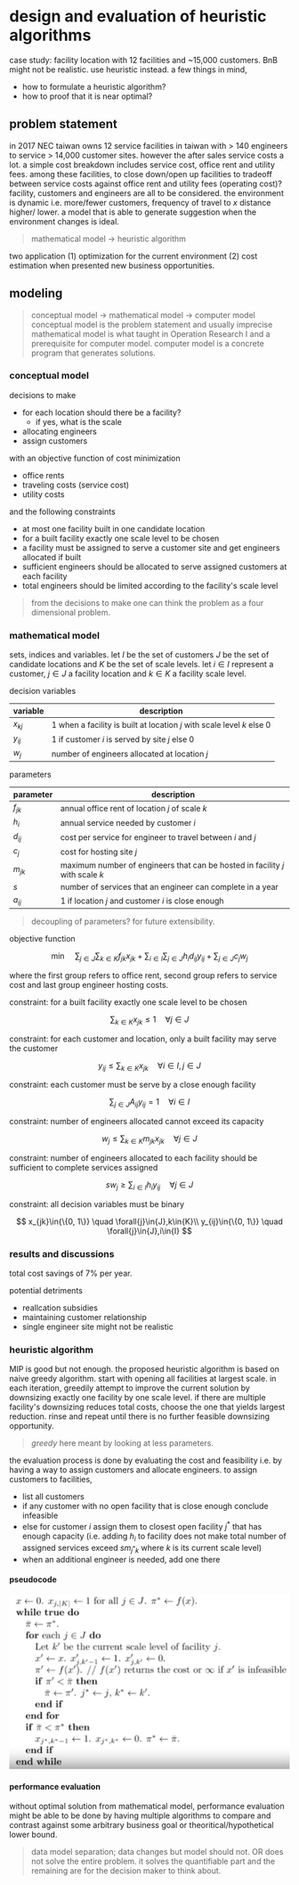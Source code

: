 # design and evaluation of heuristic algorithms

case study: facility location with 12 facilities and ~15,000 customers. BnB
might not be realistic. use heuristic instead. a few things in mind, 

- how to formulate a heuristic algorithm?
- how to proof that it is near optimal?

## problem statement

in 2017 NEC taiwan owns 12 service facilities in taiwan with > 140 engineers
to service > 14,000 customer sites. however the after sales service costs a
lot. a simple cost breakdown includes service cost, office rent and utility
fees. among these facilities, to close down/open up facilities to tradeoff
between service costs against office rent and utility fees (operating cost)?
facility, customers and engineers are all to be considered. the environment is
dynamic i.e. more/fewer customers, frequency of travel to $x$ distance higher/
lower. a model that is able to generate suggestion when the environment changes
is ideal.

> mathematical model -> heuristic algorithm

two application (1) optimization for the current environment (2) cost
estimation when presented new business opportunities.

## modeling

> conceptual model -> mathematical model -> computer model
> conceptual model is the problem statement and usually imprecise
> mathematical model is what taught in Operation Research I and a prerequisite
> for computer model.
> computer model is a concrete program that generates solutions.

### conceptual model

decisions to make

- for each location should there be a facility?
  - if yes, what is the scale
- allocating engineers
- assign customers

with an objective function of cost minimization

- office rents
- traveling costs (service cost)
- utility costs

and the following constraints

- at most one facility built in one candidate location
- for a built facility exactly one scale level to be chosen
- a facility must be assigned to serve a customer site and get engineers
  allocated if built
- sufficient engineers should be allocated to serve assigned customers at each
  facility
- total engineers should be limited according to the facility's scale level

> from the decisions to make one can think the problem as a four dimensional
> problem.

### mathematical model

sets, indices and variables. let $I$ be the set of customers $J$ be the set of
candidate locations and $K$ be the set of scale levels. let $i\in{I}$ represent
a customer, $j\in{J}$ a facility location and $k\in{K}$ a facility scale level.

decision variables

| variable | description |
|-|-|
| $x_{kj}$ | $1$ when a facility is built at location $j$ with scale level $k$ else $0$ |
| $y_{ij}$ | $1$ if customer $i$ is served by site $j$ else $0$ |
| $w_{j}$ | number of engineers allocated at location $j$ |

parameters

| parameter | description |
|-|-|
| $f_{jk}$ | annual office rent of location $j$ of scale $k$ |
| $h_i$ | annual service needed by customer $i$ |
| $d_{ij}$ | cost per service for engineer to travel between $i$ and $j$ |
| $c_j$ | cost for hosting site $j$ |
| $m_{jk}$ | maximum number of engineers that can be hosted in facility $j$ with scale $k$ |
| $s$ | number of services that an engineer can complete in a year |
| $a_{ij}$ | $1$ if location $j$ and customer $i$ is close enough |

> decoupling of parameters? for future extensibility.

objective function

$$
\min \quad
    \sum_{j\in{J}}\sum_{k\in{K}}f_{jk}x_{jk}+
    \sum_{i\in{I}}\sum_{j\in{J}}h_id_{ij}y_{ij}+
    \sum_{j\in{J}}c_jw_j
$$

where the first group refers to office rent, second group refers to service
cost and last group engineer hosting costs.

constraint: for a built facility exactly one scale level to be chosen

$$
\sum_{k\in{K}}x_{jk}\leq{1} \quad \forall{j}\in{J}
$$

constraint: for each customer and location, only a built facility may serve the
customer

$$
y_{ij}\leq{\sum_{k\in{K}}x_{jk}} \quad \forall{i}\in{I},j\in{J}
$$

constraint: each customer must be serve by a close enough facility

$$
\sum_{j\in{J}}A_{ij}y_{ij}=1 \quad \forall{i}\in{I}
$$

constraint: number of engineers allocated cannot exceed its capacity

$$
w_j\leq{\sum_{k\in{K}}m_{jk}x_{jk}} \quad \forall{j}\in{J}
$$

constraint: number of engineers allocated to each facility should be sufficient
to complete services assigned

$$
sw_j\geq{\sum_{i\in{I}}h_iy_{ij}} \quad \forall{j}\in{J}
$$

constraint: all decision variables must be binary

$$
x_{jk}\in{\{0, 1\}} \quad \forall{j}\in{J},k\in{K}\\
y_{ij}\in{\{0, 1\}} \quad \forall{j}\in{J},i\in{I}
$$

### results and discussions

total cost savings of 7% per year.

potential detriments

- reallcation subsidies
- maintaining customer relationship
- single engineer site might not be realistic

### heuristic algorithm

MIP is good but not enough. the proposed heuristic algorithm is based on naive
greedy algorithm. start with opening all facilities at largest scale. in each
iteration, greedily attempt to improve the current solution by downsizing
exactly one facility by one scale level. if there are multiple facility's
downsizing reduces total costs, choose the one that yields largest reduction.
rinse and repeat until there is no further feasible downsizing opportunity.

> *greedy* here meant by looking at less parameters.

the evaluation process is done by evaluating the cost and feasibility i.e. by
having a way to assign customers and allocate engineers. to assign customers to
facilities,

- list all customers
- if any customer with no open facility that is close enough conclude infeasible
- else for customer $i$ assign them to closest open facility $j^*$ that has
  enough capacity (i.e. adding $h_i$ to facility does not make total number of
  assigned services exceed $sm_{j^*k}$ where $k$ is its current scale level)
- when an additional engineer is needed, add one there

#### pseudocode

![pseudocode](./pseudocode.PNG)

#### performance evaluation

without optimal solution from mathematical model, performance evaluation might
be able to be done by having multiple algorithms to compare and contrast
against some arbitrary business goal or theoritical/hypothetical lower bound.

> data model separation; data changes but model should not.
> OR does not solve the entire problem. it solves the quantifiable part and the
> remaining are for the decision maker to think about.